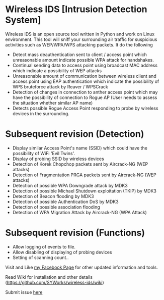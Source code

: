 Wireless IDS [Intrusion Detection System] 
=========================================

Wireless IDS is an open source tool written in Python and work on Linux environment. This tool will sniff your surrounding air traffic for suspicious activities such as WEP/WPA/WPS attacking packets. It do the following
* Detect mass deauthentication sent to client / access point which unreasonable amount indicate possible WPA attack for handshakes.
* Continual sending data to access point using broadcast MAC address which indicate a possibility of WEP attacks
* Unreasonable amount of communication between wireless client and access point using EAP authentication which indicate the possibility of WPS bruteforce attack by Reaver / WPSCrack
* Detection of changes in connection to anther access point which may have the possibility of connection to Rogue AP (User needs to assess the situation whether similar AP name)
* Detects possible Rogue Access Point responding to probe by wireless devices in the surrounding.

Subsequent revision (Detection)
================================
* Display similar Access Point's name (SSID) which could have the possibility of WiFi 'Evil Twins'.
* Display of probing SSID by wireless devices
* Detection of Korek Chopchop packets sent by Aircrack-NG (WEP attacks)
* Detection of Fragmentation PRGA packets sent by Aircrack-NG (WEP attacks)
* Detection of possible WPA Downgrade attack by MDK3
* Detection of possible Michael Shutdown exploitation (TKIP) by MDK3
* Detection of Beacon flooding by MDK3
* Detection of possible Authentication DoS by MDK3
* Detection of possible association flooding
* Detection of WPA Migration Attack by Aircrack-NG (WPA Attack)

Subsequent revision (Functions)
================================
* Allow logging of events to file.
* Allow disabling of displaying of probing devices
* Setting of scanning count..


Visit and Like [my Facebook Page](https://www.facebook.com/syworks) for other updated information and tools.

Read Wiki for installation and other details (https://github.com/SYWorks/wireless-ids/wiki)

Submit issue [here](https://github.com/SYWorks/wireless-ids/issues)
